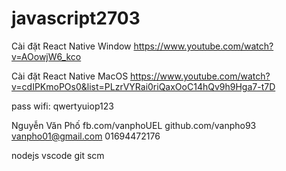 # javascript2703

Cài đặt React Native Window
https://www.youtube.com/watch?v=AOowjW6_kco

Cài đặt React Native MacOS
https://www.youtube.com/watch?v=cdIPKmoPOs0&list=PLzrVYRai0riQaxOoC14hQv9h9Hga7-t7D

pass wifi: qwertyuiop123

Nguyễn Văn Phố
fb.com/vanphoUEL
github.com/vanpho93
vanpho01@gmail.com
01694472176

nodejs
vscode
git scm

